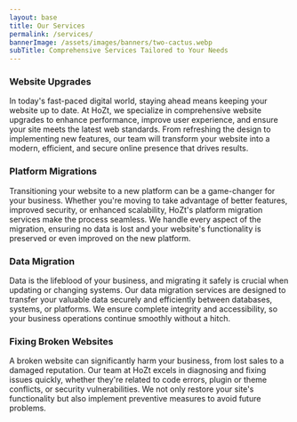 ```yaml
---
layout: base
title: Our Services
permalink: /services/
bannerImage: /assets/images/banners/two-cactus.webp
subTitle: Comprehensive Services Tailored to Your Needs
---
```


### Website Upgrades
<a name="upgrades"></a>
In today's fast-paced digital world, staying ahead means keeping your website up to date. At HoZt, we specialize in comprehensive website upgrades to enhance performance, improve user experience, and ensure your site meets the latest web standards. From refreshing the design to implementing new features, our team will transform your website into a modern, efficient, and secure online presence that drives results.

### Platform Migrations
<a name="platform"></a>
Transitioning your website to a new platform can be a game-changer for your business. Whether you're moving to take advantage of better features, improved security, or enhanced scalability, HoZt's platform migration services make the process seamless. We handle every aspect of the migration, ensuring no data is lost and your website's functionality is preserved or even improved on the new platform.

### Data Migration
<a name="data"></a>
Data is the lifeblood of your business, and migrating it safely is crucial when updating or changing systems. Our data migration services are designed to transfer your valuable data securely and efficiently between databases, systems, or platforms. We ensure complete integrity and accessibility, so your business operations continue smoothly without a hitch.

### Fixing Broken Websites
<a name="fix"></a>
A broken website can significantly harm your business, from lost sales to a damaged reputation. Our team at HoZt excels in diagnosing and fixing issues quickly, whether they're related to code errors, plugin or theme conflicts, or security vulnerabilities. We not only restore your site's functionality but also implement preventive measures to avoid future problems.

